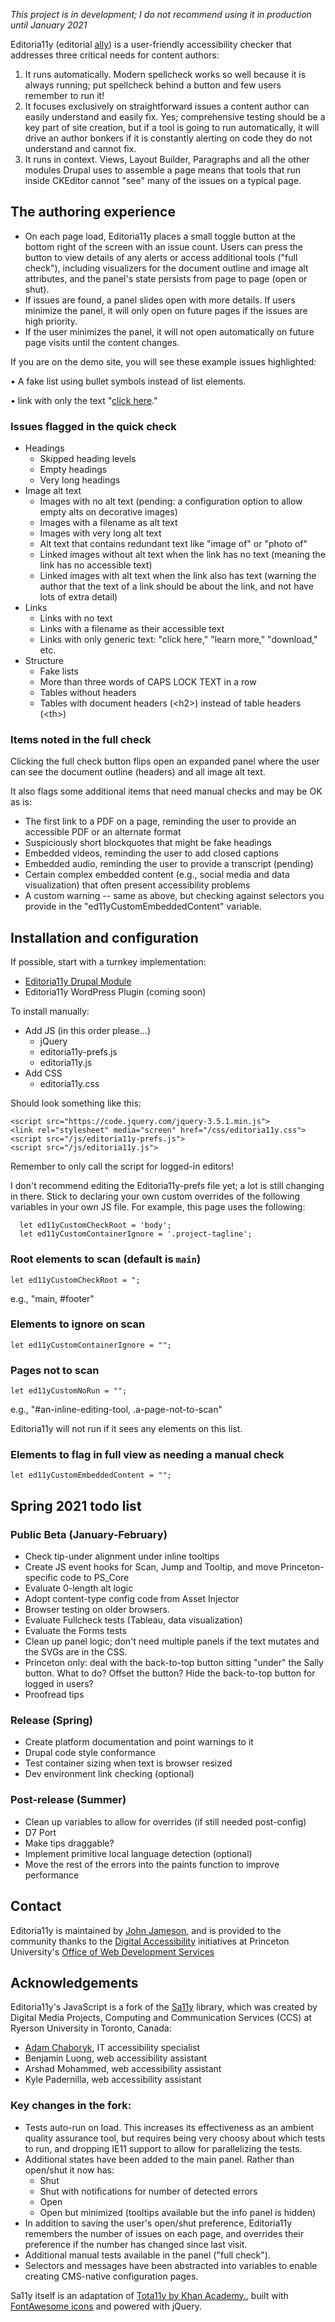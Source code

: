 *This project is in development; I do not recommend using it in production until January 2021*

Editoria11y (editorial [ally](https://www.a11yproject.com/)) is a user-friendly accessibility checker that addresses three critical needs for content authors:

1. It runs automatically. Modern spellcheck works so well because it is always running; put spellcheck behind a button and few users remember to run it!
1. It focuses exclusively on straightforward issues a content author can easily understand and easily fix. Yes; comprehensive testing should be a key part of site creation, but if a tool is going to run automatically, it will drive an author bonkers if it is constantly alerting on code they do not understand and cannot fix.
1. It runs in context. Views, Layout Builder, Paragraphs and all the other modules Drupal uses to assemble a page means that tools that run inside CKEditor cannot "see" many of the issues on a typical page.

## The authoring experience
* On each page load, Editoria11y places a small toggle button at the bottom right of the screen with an issue count. Users can press the button to view details of any alerts or access additional tools ("full check"), including visualizers for the document outline and image alt attributes, and the panel's state persists from page to page (open or shut).
* If issues are found, a panel slides open with more details. If users minimize the panel, it will only open on future pages if the issues are high priority.
* If the user minimizes the panel, it will not open automatically on future page visits until the content changes.

If you are on the demo site, you will see these example issues highlighted:

• A fake list using bullet symbols instead of list elements.

• link with only the text "[click here](https://www.youtube.com/watch?v=DLzxrzFCyOs)."

### Issues flagged in the quick check
* Headings
  * Skipped heading levels
  * Empty headings
  * Very long headings
* Image alt text
  * Images with no alt text (pending: a configuration option to allow empty alts on decorative images)
  * Images with a filename as alt text
  * Images with very long alt text
  * Alt text that contains redundant text like "image of" or "photo of"
  * Linked images without alt text when the link has no text (meaning the link has no accessible text)
  * Linked images with alt text when the link also has text (warning the author that the text of a link should be about the link, and not have lots of extra detail)
* Links
  * Links with no text
  * Links with a filename as their accessible text
  * Links with only generic text: "click here," "learn more," "download," etc.
* Structure
  * Fake lists
  * More than three words of CAPS LOCK TEXT in a row
  * Tables without headers
  * Tables with document headers (&lt;h2&gt;) instead of table headers (&lt;th&gt;)
  
### Items noted in the full check
Clicking the full check button flips open an expanded panel where the user can see the document outline (headers) and all image alt text.

It also flags some additional items that need manual checks and may be OK as is:

* The first link to a PDF on a page, reminding the user to provide an accessible PDF or an alternate format
* Suspiciously short blockquotes that might be fake headings
* Embedded videos, reminding the user to add closed captions
* Embedded audio, reminding the user to provide a transcript (pending)
* Certain complex embedded content (e.g., social media and data visualization) that often present accessibility problems
* A custom warning -- same as above, but checking against selectors you provide in the "ed11yCustomEmbeddedContent" variable.

## Installation and configuration

If possible, start with a turnkey implementation:
* [Editoria11y Drupal Module](https://www.drupal.org/project/editoria11y)
* Editoria11y WordPress Plugin (coming soon) 

To install manually:
* Add JS (in this order please...)
  * jQuery
  * editoria11y-prefs.js
  * editoria11y.js
* Add CSS
  * editoria11y.css

Should look something like this:

```
<script src="https://code.jquery.com/jquery-3.5.1.min.js">
<link rel="stylesheet" media="screen" href="/css/editoria11y.css">
<script src="/js/editoria11y-prefs.js">
<script src="/js/editoria11y.js">
```

Remember to only call the script for logged-in editors!

I don't recommend editing the Editoria11y-prefs file yet; a lot is still changing in there. Stick to declaring your own custom overrides of the following variables in your own JS file. For example, this page uses the following:

```
  let ed11yCustomCheckRoot = 'body';
  let ed11yCustomContainerIgnore = '.project-tagline';
```

### Root elements to scan (default is `main`)
`let ed11yCustomCheckRoot = ";`

e.g., "main, #footer"

### Elements to ignore on scan

`let ed11yCustomContainerIgnore = "";`

### Pages not to scan

`let ed11yCustomNoRun = "";`

e.g., "#an-inline-editing-tool, .a-page-not-to-scan"

Editoria11y will not run if it sees any elements on this list.

### Elements to flag in full view as needing a manual check

`let ed11yCustomEmbeddedContent = "";`

## Spring 2021 todo list

### Public Beta (January-February)
- Check tip-under alignment under inline tooltips
- Create JS event hooks for Scan, Jump and Tooltip, and move Princeton-specific code to PS_Core
- Evaluate 0-length alt logic
- Adopt content-type config code from Asset Injector
- Browser testing on older browsers.
- Evaluate Fullcheck tests (Tableau, data visualization)
- Evaluate the Forms tests
- Clean up panel logic; don't need multiple panels if the text mutates and the SVGs are in the CSS.
- Princeton only: deal with the back-to-top button sitting "under" the Sally button. What to do? Offset the button? Hide the back-to-top button for logged in users?
- Proofread tips

### Release (Spring)
- Create platform documentation and point warnings to it
- Drupal code style conformance
- Test container sizing when text is browser resized
- Dev environment link checking (optional)

### Post-release (Summer)
- Clean up variables to allow for overrides (if still needed post-config)
- D7 Port
- Make tips draggable?
- Implement primitive local language detection (optional)
- Move the rest of the errors into the paints function to improve performance

## Contact
Editoria11y is maintained by [John Jameson](jjameson@princeton.edu), and is provided to the community thanks to the [Digital Accessibility](https://accessibility.princeton.edu/) initiatives at Princeton University's [Office of Web Development Services](https://wds.princeton.edu/)

## Acknowledgements
Editoria11y's JavaScript is a fork of the [Sa11y](https://ryersondmp.github.io/sa11y/) library, which was created by Digital Media Projects, Computing and Communication Services (CCS) at Ryerson University in Toronto, Canada:
- [Adam Chaboryk](https://github.com/adamchaboryk), IT accessibility specialist
- Benjamin Luong, web accessibility assistant
- Arshad Mohammed, web accessibility assistant
- Kyle Padernilla, web accessibility assistant

### Key changes in the fork: 
- Tests auto-run on load. This increases its effectiveness as an ambient quality assurance tool, but requires being very choosy about which tests to run, and dropping IE11 support to allow for parallelizing the tests.
- Additional states have been added to the main panel. Rather than open/shut it now has:
  - Shut
  - Shut with notifications for number of detected errors
  - Open
  - Open but minimized (tooltips available but the info panel is hidden) 
- In addition to saving the user's open/shut preference, Editoria11y remembers the number of issues on each page, and overrides their preference if the number has changed since last visit.
- Additional manual tests available in the panel ("full check").
- Selectors and messages have been abstracted into variables to enable creating CMS-native configuration pages.

Sa11y itself is an adaptation of [Tota11y by Khan Academy.](https://github.com/Khan/tota11y), built with [FontAwesome icons](https://github.com/FortAwesome/Font-Awesome) and powered with jQuery.

<div hidden><script src="https://code.jquery.com/jquery-3.5.1.min.js"></script><link rel="stylesheet" media="screen" href="{{ site.baseurl}}/css/editoria11y.css"><script src="{{ site.baseurl}}/demo/editoria11y-prefs.js"></script><script src="{{ site.baseurl}}/js/editoria11y.js"></script></div>